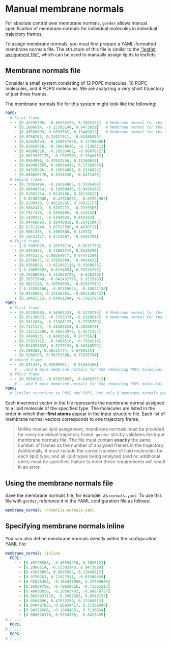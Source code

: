 # Manual membrane normals

For absolute control over membrane normals, `gorder` allows manual specification of membrane normals for individual molecules in individual trajectory frames.

To assign membrane normals, you must first prepare a YAML-formatted membrane normals file. The structure of this file is similar to the ["leaflet assignment file"](manual_leaflets.md#leaflet-assignment-file), which can be used to manually assign lipids to leaflets.

## Membrane normals file

Consider a small system consisting of 12 POPE molecules, 10 POPC molecules, and 8 POPG molecules. We are analyzing a very short trajectory of just three frames.

The membrane normals file for this system might look like the following:

```yaml
POPE:
  # First frame
  - - [0.45298508, -0.46554238, 0.7603123]  # Membrane normal for the first POPE molecule
    - [0.2806614, -0.15393148, 0.9473829]   # Membrane normal for the second POPE molecule   
    - [0.43698093, 0.8893582, 0.13449812]   # Membrane normal for the third POPE molecule
    - [0.9750763, 0.21927911, -0.03380459]
    - [0.92026454, -0.104457006, 0.37709686]
    - [0.02029758, -0.70020616, -0.71365213]
    - [0.40990028, -0.20503402, -0.88878727]
    - [0.0019937176, -0.2997502, 0.9540157]
    - [0.8564996, 0.47032556, 0.21260813]
    - [0.049487855, 0.96054417, 0.27368945]
    - [0.94329506, -0.10884861, 0.3136024]
    - [0.088020176, 0.5334338, -0.8412495]
  # Second frame
  - - [0.79301494, -0.24298465, 0.5586464]
    - [0.40446714, -0.19909416, 0.8926186]
    - [0.52881354, 0.8245486, 0.20118622]
    - [-0.87407386, -0.47928867, -0.07922962]
    - [0.9209915, 0.08520295, 0.38015157]
    - [0.3882479, -0.5707272, -0.7235565]
    - [0.7917376, -0.2956609, -0.534543]
    - [0.1430331, -0.5194693, 0.842433]
    - [0.94468683, 0.19440018, 0.26415047]
    - [0.02312048, 0.87527585, 0.4830711]
    - [0.9681385, -0.2009886, 0.14937]
    - [0.19331127, 0.4733897, -0.8593794]
  # Third frame
  - - [-0.5097876, 0.10576716, -0.8537739]
    - [0.5334542, -0.14081219, 0.8340255]
    - [0.4445155, 0.89264977, 0.07471584]
    - [0.8339677, 0.37858394, -0.4014625]
    - [0.8302863, -0.022482118, 0.5568835]
    - [-0.20055892, 0.6154054, 0.76226795]
    - [0.75300694, 0.113635726, -0.6481262]
    - [0.38372648, -0.041432776, 0.9225169]
    - [0.9821218, 0.18594055, -0.02937515]
    - [-0.33398506, -0.92359644, -0.18821158]
    - [0.9435965, 0.33108303, -0.0031385422]
    - [0.18465553, 0.64861244, -0.73837954]
POPC:
  # First frame
  - - [0.83283865, 0.16904251, -0.5270716]  # Membrane normal for the first POPC molecule
    - [0.05139073, -0.5703374, -0.8198014]  # Membrane normal for the second POPC molecule
    - [0.9312034, -0.23388125, -0.2795709]
    - [0.7521123, -0.58389324, 0.3056073]
    - [0.112122506, 0.26633972, 0.9573357]
    - [0.4494933, -0.8491345, 0.2773562]
    - [0.27921712, -0.5408516, -0.7934214]
    - [0.024991032, 0.5270191, 0.84948593]
    - [0.290388, 0.68315774, 0.6700525]
    - [0.3266205, 0.56352586, 0.75878704]
  # Second frame
  - - [0.831447, 0.03588961, -0.55444366]
    # ...and 9 more membrane normals for the remaining POPC molecules
  # Third frame
  - - [0.9958207, -0.07853093, -0.046626113]
    # ...and 9 more membrane normals for the remaining POPC molecules
POPG:
  # Similar structure to POPE and POPC, but only 8 membrane normals per frame
```

Each innermost vector in the file represents the membrane normal assigned to a lipid molecule of the specified type. The molecules are listed in the order in which their **first atoms** appear in the input structure file. Each list of membrane normal vectors corresponds to one trajectory frame.

> Unlike manual lipid assignment, membrane normals must be provided for every individual trajectory frame. `gorder` strictly validates the input membrane normals file. The file must contain **exactly** the same number of frames as the number of analyzed frames in the trajectory. Additionally, it must include the correct number of lipid molecules for each lipid type, and all lipid types being analyzed (and no additional ones) must be specified. Failure to meet these requirements will result in an error.

## Using the membrane normals file

Save the membrane normals file, for example, as `normals.yaml`. To use this file with `gorder`, reference it in the YAML configuration file as follows:

```yaml
membrane_normal: !FromFile normals.yaml
```

## Specifying membrane normals inline

You can also define membrane normals directly within the configuration YAML file:

```yaml
membrane_normal: !Inline
  POPE:
    - - [0.45298508, -0.46554238, 0.7603123] 
      - [0.2806614, -0.15393148, 0.9473829] 
      - [0.43698093, 0.8893582, 0.13449812]
      - [0.9750763, 0.21927911, -0.03380459]
      - [0.92026454, -0.104457006, 0.37709686]
      - [0.02029758, -0.70020616, -0.71365213]
      - [0.40990028, -0.20503402, -0.88878727]
      - [0.0019937176, -0.2997502, 0.9540157]
      - [0.8564996, 0.47032556, 0.21260813]
      - [0.049487855, 0.96054417, 0.27368945]
      - [0.94329506, -0.10884861, 0.3136024]
      - [0.088020176, 0.5334338, -0.8412495]
# (...)
  POPC:
# (...)
  POPG:
# (...)
```
